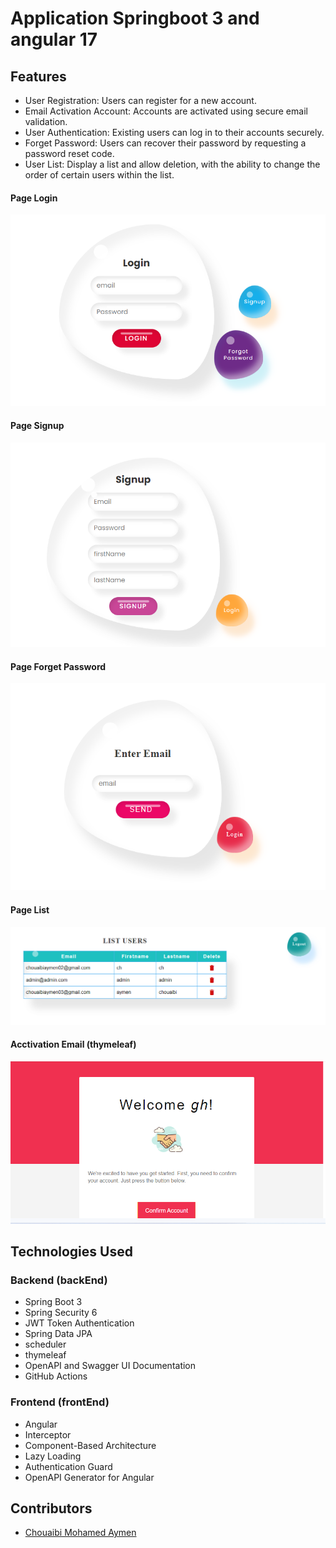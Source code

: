 # Application Springboot 3 and angular 17

## Features

- User Registration: Users can register for a new account.
- Email Activation Account: Accounts are activated using secure email validation.
- User Authentication: Existing users can log in to their accounts securely.
- Forget Password: Users can recover their password by requesting a password reset code.
- User List: Display a list and allow deletion, with the ability to change the order of certain users within the list.

#### Page Login
![# Page Login](screenshots/login.png)

#### Page Signup
![Page Signup](screenshots/Signup.png)

#### Page Forget Password
![Page Forget Password](screenshots/forget.png)

#### Page List
![Page List](screenshots/list.png)

#### Acctivation Email (thymeleaf)
![Acctivation Email](screenshots/activation.png)

## Technologies Used

### Backend (backEnd)

- Spring Boot 3
- Spring Security 6
- JWT Token Authentication
- Spring Data JPA
- scheduler
- thymeleaf
- OpenAPI and Swagger UI Documentation
- GitHub Actions

### Frontend (frontEnd)

- Angular
- Interceptor
- Component-Based Architecture
- Lazy Loading
- Authentication Guard
- OpenAPI Generator for Angular

## Contributors

- [Chouaibi Mohamed Aymen](https://github.com/aymen-1996)
